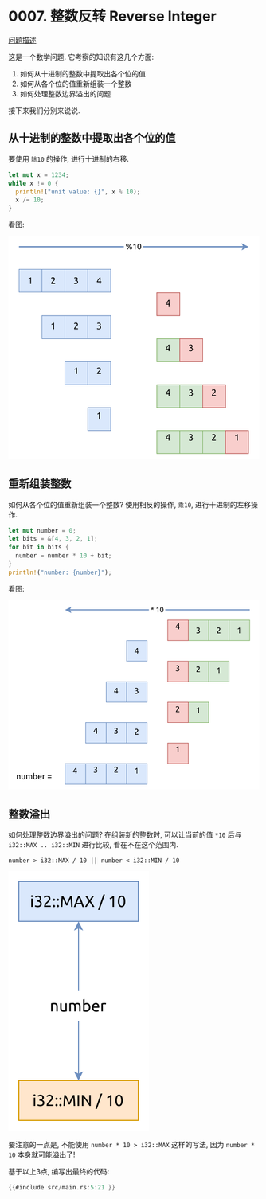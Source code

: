 # 0007. 整数反转 Reverse Integer

[问题描述](https://leetcode.com/problems/reverse-integer)

这是一个数学问题. 它考察的知识有这几个方面:

1. 如何从十进制的整数中提取出各个位的值
2. 如何从各个位的值重新组装一个整数
3. 如何处理整数边界溢出的问题

接下来我们分别来说说.

## 从十进制的整数中提取出各个位的值

要使用 `除10` 的操作, 进行十进制的右移.

```rust
let mut x = 1234;
while x != 0 {
  println!("unit value: {}", x % 10);
  x /= 10;
} 
```

看图:

![get-unit-digit](assets/get-unit-digit.svg)

## 重新组装整数

如何从各个位的值重新组装一个整数? 使用相反的操作, `乘10`, 进行十进制的左移操作.

```rust
let mut number = 0;
let bits = &[4, 3, 2, 1];
for bit in bits {
  number = number * 10 + bit;
}
println!("number: {number}");
```

看图:

![assemble-integer](assets/assemble-integer.svg)

## 整数溢出

如何处理整数边界溢出的问题? 在组装新的整数时, 可以让当前的值 `*10` 后与 `i32::MAX .. i32::MIN` 进行比较, 看在不在这个范围内.

```rust, ignore
number > i32::MAX / 10 || number < i32::MIN / 10
```

![integer-in-range](assets/integer-in-range.svg)

要注意的一点是, 不能使用 `number * 10 > i32::MAX` 这样的写法, 因为 `number * 10` 本身就可能溢出了!

基于以上3点, 编写出最终的代码:

```rust
{{#include src/main.rs:5:21 }}
```